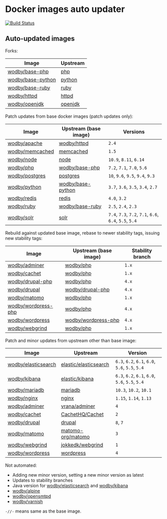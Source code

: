 # Docker images auto updater

[![Build Status](https://travis-ci.com/wodby/images.svg?branch=master)](https://travis-ci.com/wodby/images)

## Auto-updated images

Forks:

| Image                 | Upstream  |
| --------------------- | --------- |
| [wodby/base-php]      | [php]     |
| [wodby/base-python]   | [python]  |
| [wodby/base-ruby]     | [ruby]    |
| [wodby/httpd]         | [httpd]   |
| [wodby/openjdk]       | [openjdk] |

Patch updates from base docker images (patch updates only):

| Image                 | Upstream (base image) | Versions                                               |
| --------------------- | --------------------- | ------------------------------------------------------ |
| [wodby/apache]        | [wodby/httpd]         | `2.4`                                                  |
| [wodby/memcached]     | [memcached]           | `1.5`                                                  |
| [wodby/node]          | [node]                | `10.9`, `8.11`, `6.14`                                 |
| [wodby/php]           | [wodby/base-php]      | `7.2`, `7.1`, `7.0`, `5.6`                             |
| [wodby/postgres]      | [postgres]            | `10`, `9.6`, `9.5`, `9.4`, `9.3`                       |
| [wodby/python]        | [wodby/base-python]   | `3.7`, `3.6`, `3.5`, `3.4`, `2.7`                      |
| [wodby/redis]         | [redis]               | `4.0`, `3.2`                                           |
| [wodby/ruby]          | [wodby/base-ruby]     | `2.5`, `2.4`, `2.3`                                    |
| [wodby/solr]          | [solr]                | `7.4`, `7.3`, `7.2`, `7.1`, `6.6`, `6.4`, `5.5`, `5.4` |

Rebuild against updated base image, rebase to newer stability tags, issuing new stability tags:

| Image                 | Upstream (base image) | Stability branch |
| --------------------- | --------------------- | ---------------- |
| [wodby/adminer]       | [wodby/php]           | `1.x`            |
| [wodby/cachet]        | [wodby/php]           | `1.x`            |
| [wodby/drupal-php]    | [wodby/php]           | `4.x`            |
| [wodby/drupal]        | [wodby/drupal-php]    | `4.x`            |
| [wodby/matomo]        | [wodby/php]           | `1.x`            |
| [wodby/wordpress-php] | [wodby/php]           | `4.x`            |
| [wodby/wordpress]     | [wodby/wordpress-php] | `4.x`            |
| [wodby/webgrind]      | [wodby/php]           | `1.x`            |

Patch and minor updates from upstream other than base image:

| Image                 | Upstream                | Version                                         |
| --------------------- | ----------------------- | ----------------------------------------------- |
| [wodby/elasticsearch] | [elastic/elasticsearch] | `6.3`, `6.2`, `6.1`, `6.0`, `5.6`, `5.5`, `5.4` |
| [wodby/kibana]        | [elastic/kibana]        | `6.3`, `6.2`, `6.1`, `6.0`, `5.6`, `5.5`, `5.4` |
| [wodby/mariadb]       | [mariadb]               | `10.3`, `10.2`, `10.1`                          |
| [wodby/nginx]         | [nginx]                 | `1.15`, `1.14`, `1.13`                          |
| [wodby/adminer]       | [vrana/adminer]         | `4`                                             |
| [wodby/cachet]        | [CachetHQ/Cachet]       | `2`                                             |
| [wodby/drupal]        | [drupal]                | `8`, `7`                                        |
| [wodby/matomo]        | [matomo-org/matomo]     | `3`                                             |
| [wodby/webgrind]      | [jokkedk/webgrind]      | `1`                                             |
| [wodby/wordpress]     | [wordpress]             | `4`                                             |

Not automated:

* Adding new minor version, setting a new minor version as latest
* Updates to stability branches 
* Java version for [wodby/elasticsearch] and [wodby/kibana]
* [wodby/alpine]
* [wodby/opensmtpd]
* [wodby/varnish]

`-//-` means same as the base image.

[CachetHQ/Cachet]: https://github.com/CachetHQ/Cachet
[drupal]: https://github.com/docker-library/drupal
[elastic/elasticsearch]: https://github.com/elastic/elasticsearch
[httpd]: https://github.com/docker-library/httpd
[jokkedk/webgrind]: https://github.com/jokkedk/webgrind
[elastic/kibana]: https://github.com/elastic/kibana
[mariadb]: https://github.com/docker-library/mariadb
[matomo-org/matomo]: https://github.com/matomo-org/matomo
[memcached]: https://github.com/docker-library/memcached
[nginx]: https://github.com/docker-library/nginx
[node]: https://github.com/docker-library/node
[openjdk]: https://github.com/docker-library/openjdk
[php]: https://github.com/docker-library/php
[postgres]: https://github.com/docker-library/postgres
[python]: https://github.com/docker-library/python
[redis]: https://github.com/docker-library/redis
[ruby]: https://github.com/docker-library/ruby
[solr]: https://github.com/docker-library/solr
[vrana/adminer]: https://github.com/vrana/adminer
[wodby/adminer]: https://github.com/wodby/adminer
[wodby/alpine]: https://github.com/wodby/alpine
[wodby/apache]: https://github.com/wodby/apache
[wodby/base-php]: https://github.com/wodby/base-php
[wodby/base-python]: https://github.com/wodby/base-python
[wodby/base-ruby]: https://github.com/wodby/base-ruby
[wodby/cachet]: https://github.com/wodby/cachet
[wodby/drupal-php]: https://github.com/wodby/drupal-php
[wodby/drupal]: https://github.com/wodby/drupal
[wodby/elasticsearch]: https://github.com/wodby/elasticsearch
[wodby/httpd]: https://github.com/wodby/httpd
[wodby/kibana]: https://github.com/wodby/kibana
[wodby/mariadb]: https://github.com/wodby/mariadb
[wodby/matomo]: https://github.com/wodby/matomo
[wodby/memcached]: https://github.com/wodby/memcached
[wodby/nginx]: https://github.com/wodby/nginx
[wodby/node]: https://github.com/wodby/node
[wodby/openjdk]: https://github.com/wodby/openjdk
[wodby/opensmtpd]: https://github.com/wodby/opensmtpd
[wodby/php]: https://github.com/wodby/php
[wodby/postgres]: https://github.com/wodby/postgres
[wodby/python]: https://github.com/wodby/python
[wodby/redis]: https://github.com/wodby/redis
[wodby/ruby]: https://github.com/wodby/ruby
[wodby/solr]: https://github.com/wodby/solr
[wodby/varnish]: https://github.com/wodby/varnish
[wodby/webgrind]: https://github.com/wodby/webgrind
[wodby/wordpress-php]: https://github.com/wodby/wordpress-php
[wodby/wordpress]: https://github.com/wodby/wordpress
[wordpress]: https://github.com/docker-library/wordpress
